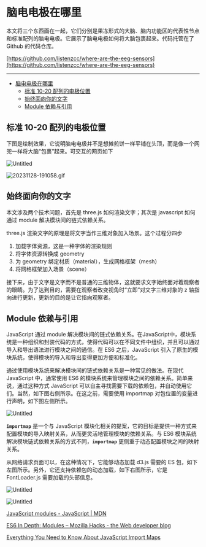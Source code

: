 # 脑电电极在哪里

本文将三个东西画在一起，它们分别是果冻形式的大脑、脑内功能区的代表性节点和标准配列的脑电电极。它展示了脑电电极如何将大脑包裹起来。代码托管在了 Github 的代码仓库。

[https://github.com/listenzcc/where-are-the-eeg-sensors](https://github.com/listenzcc/where-are-the-eeg-sensors)

---
- [脑电电极在哪里](#脑电电极在哪里)
  - [标准 10-20 配列的电极位置](#标准-10-20-配列的电极位置)
  - [始终面向你的文字](#始终面向你的文字)
  - [Module 依赖与引用](#module-依赖与引用)


## 标准 10-20 配列的电极位置

下图是绘制效果，它说明脑电电极并不是想摊煎饼一样平铺在头顶，而是像一个网兜一样将大脑“包裹”起来。可交互的网页如下

[](https://listenzcc.github.io/where-are-the-eeg-sensors/)

![Untitled](%E8%84%91%E7%94%B5%E7%94%B5%E6%9E%81%E5%9C%A8%E5%93%AA%E9%87%8C%20924fa1aa989c4d5b95c2f348035fbe6a/Untitled.png)

![20231128-191058.gif](%E8%84%91%E7%94%B5%E7%94%B5%E6%9E%81%E5%9C%A8%E5%93%AA%E9%87%8C%20924fa1aa989c4d5b95c2f348035fbe6a/20231128-191058.gif)

## 始终面向你的文字

本文涉及两个技术问题，首先是 three.js 如何渲染文字；其次是 javascript 如何通过 module 解决模块间的链式依赖关系。

three.js 渲染文字的原理是将文字当作三维对象加入场景。这个过程分四步

1. 加载字体资源，这是一种字体的渲染规则
2. 将字体资源转换成 geometry
3. 为 geometry 绑定材质（material），生成网格框架（mesh）
4. 将网格框架加入场景（scene）

接下来，由于文字是文字而不是普通的三维物体，这就要求文字始终面对着观察者的眼睛。为了达到目的，需要在观察者改变视角时“立即”对文字三维对象的 z 轴指向进行更新，更新的目的是让它指向观察者。

## Module 依赖与引用

JavaScript 通过 module 解决模块间的链式依赖关系。在JavaScript中，模块系统是一种组织和封装代码的方式，使得代码可以在不同文件中组织，并且可以通过导入和导出语法进行模块之间的通信。在 ES6 之后，JavaScript 引入了原生的模块系统，使得模块的导入和导出变得更加方便和标准化。

通过使用模块系统来解决模块间的链式依赖关系是一种常见的做法。在现代 JavaScript 中，通常使用 ES6 的模块系统来管理模块之间的依赖关系。简单来说，通过这种方式 JavaScript 可以自主寻找需要下载的依赖包，并自动使用它们。当然，如下图右侧所示。在这之前，需要使用 importmap 对包位置的变量进行声明，如下图左侧所示。

![Untitled](%E8%84%91%E7%94%B5%E7%94%B5%E6%9E%81%E5%9C%A8%E5%93%AA%E9%87%8C%20924fa1aa989c4d5b95c2f348035fbe6a/Untitled%201.png)

**`importmap`** 是一个与 JavaScript 模块化相关的提案，它的目标是提供一种方式来配置模块的导入映射关系，从而更灵活地管理模块的依赖关系。与 ES6 模块系统解决模块链式依赖关系的方式不同，**`importmap`** 更侧重于动态配置模块之间的映射关系。

从网络请求页面可以，在这种情况下，它能够动态加载 d3.js 需要的 ES 包，如下左图所示。另外，它还支持依赖包的动态加载，如下右图所示，它是 FontLoader.js 需要加载的头部信息。

![Untitled](%E8%84%91%E7%94%B5%E7%94%B5%E6%9E%81%E5%9C%A8%E5%93%AA%E9%87%8C%20924fa1aa989c4d5b95c2f348035fbe6a/Untitled%202.png)

![Untitled](%E8%84%91%E7%94%B5%E7%94%B5%E6%9E%81%E5%9C%A8%E5%93%AA%E9%87%8C%20924fa1aa989c4d5b95c2f348035fbe6a/Untitled%203.png)

[JavaScript modules - JavaScript | MDN](https://developer.mozilla.org/en-US/docs/Web/JavaScript/Guide/Modules)

[ES6 In Depth: Modules – Mozilla Hacks - the Web developer blog](https://hacks.mozilla.org/2015/08/es6-in-depth-modules/)

[Everything You Need to Know About JavaScript Import Maps](https://www.honeybadger.io/blog/import-maps/)

[<script type="importmap"> - HTML: HyperText Markup Language | MDN](https://developer.mozilla.org/en-US/docs/Web/HTML/Element/script/type/importmap)